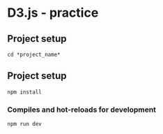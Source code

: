 # D3.js - practice

## Project setup
```
cd *project_name*
```

## Project setup
```
npm install
```

### Compiles and hot-reloads for development
```
npm run dev
```


